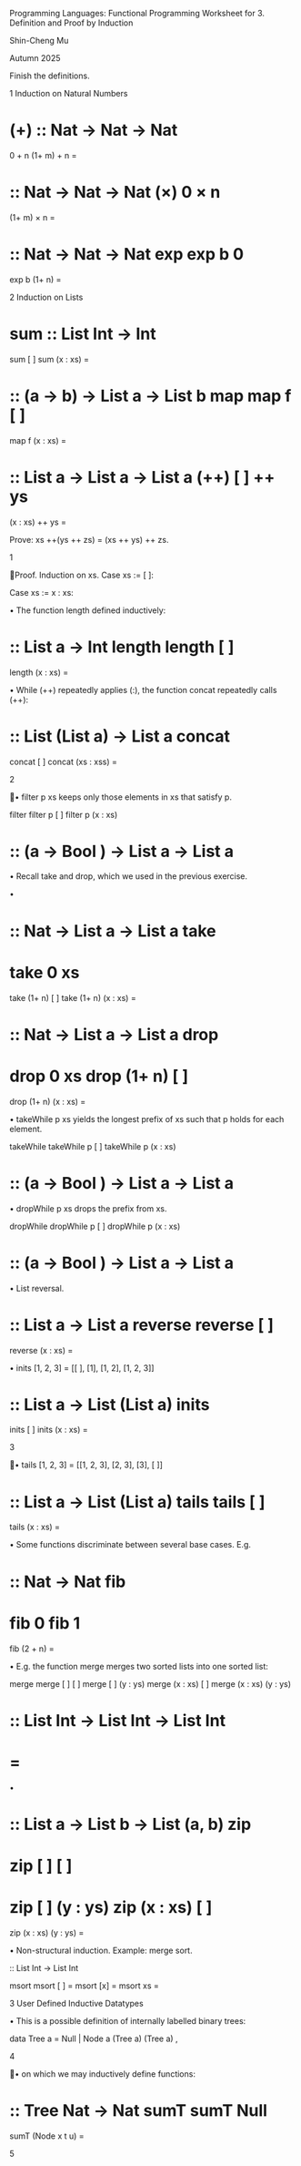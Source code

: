 Programming Languages: Functional Programming
Worksheet for 3. Definition and Proof by Induction

Shin-Cheng Mu

Autumn 2025

Finish the definitions.

1 Induction on Natural Numbers

(+)
:: Nat → Nat → Nat
=
0 + n
(1+ m) + n =

:: Nat → Nat → Nat
(×)
0 × n
=
(1+ m) × n =

:: Nat → Nat → Nat
exp
exp b 0
=
exp b (1+ n) =

2 Induction on Lists

sum
:: List Int → Int
=
sum [ ]
sum (x : xs) =

:: (a → b) → List a → List b
map
map f [ ]
=
map f (x : xs) =

:: List a → List a → List a
(++)
[ ] ++ ys
=
(x : xs) ++ ys =

Prove: xs ++(ys ++ zs) = (xs ++ ys) ++ zs.

1

Proof. Induction on xs.
Case xs := [ ]:

Case xs := x : xs:

• The function length defined inductively:

:: List a → Int
length
length [ ]
=
length (x : xs) =

• While (++) repeatedly applies (:), the function concat repeatedly calls (++):

:: List (List a) → List a
concat
=
concat [ ]
concat (xs : xss) =

2

• filter p xs keeps only those elements in xs that satisfy p.

filter
filter p [ ]
filter p (x : xs)

:: (a → Bool ) → List a → List a
=

• Recall take and drop, which we used in the previous exercise.

•

:: Nat → List a → List a
take
=
take 0 xs
=
take (1+ n) [ ]
take (1+ n) (x : xs) =

:: Nat → List a → List a
drop
=
drop 0 xs
drop (1+ n) [ ]
=
drop (1+ n) (x : xs) =

• takeWhile p xs yields the longest prefix of xs such that p holds for each element.

takeWhile
takeWhile p [ ]
takeWhile p (x : xs)

:: (a → Bool ) → List a → List a
=

• dropWhile p xs drops the prefix from xs.

dropWhile
dropWhile p [ ]
dropWhile p (x : xs)

:: (a → Bool ) → List a → List a
=

• List reversal.

:: List a → List a
reverse
reverse [ ]
=
reverse (x : xs) =

• inits [1, 2, 3] = [[ ], [1], [1, 2], [1, 2, 3]]

:: List a → List (List a)
inits
=
inits [ ]
inits (x : xs) =

3

• tails [1, 2, 3] = [[1, 2, 3], [2, 3], [3], [ ]]

:: List a → List (List a)
tails
tails [ ]
=
tails (x : xs) =

• Some functions discriminate between several base cases. E.g.

:: Nat → Nat
fib
=
fib 0
fib 1
=
fib (2 + n) =

• E.g. the function merge merges two sorted lists into one sorted list:

merge
merge [ ] [ ]
merge [ ] (y : ys)
merge (x : xs) [ ]
merge (x : xs) (y : ys)

:: List Int → List Int → List Int
=
=
=

•

:: List a → List b → List (a, b)
zip
=
zip [ ] [ ]
=
zip [ ] (y : ys)
zip (x : xs) [ ]
=
zip (x : xs) (y : ys) =

• Non-structural induction. Example: merge sort.

:: List Int → List Int

msort
msort [ ] =
msort [x] =
msort xs =

3 User Defined Inductive Datatypes

• This is a possible definition of internally labelled binary trees:

data Tree a = Null | Node a (Tree a) (Tree a) ,

4

• on which we may inductively define functions:

:: Tree Nat → Nat
sumT
sumT Null
=
sumT (Node x t u) =

5
